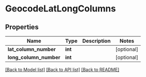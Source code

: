 # GeocodeLatLongColumns

## Properties
Name | Type | Description | Notes
------------ | ------------- | ------------- | -------------
**lat_column_number** | **int** |  | [optional] 
**long_column_number** | **int** |  | [optional] 

[[Back to Model list]](../README.md#documentation-for-models) [[Back to API list]](../README.md#documentation-for-api-endpoints) [[Back to README]](../README.md)


